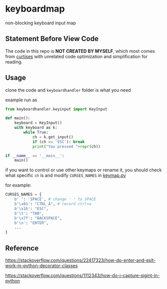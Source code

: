# keyboardmap

non-blocking keyboard input map

## Statement Before View Code

The code in this repo is **NOT CREATED BY MYSELF**, which most comes from [curtises](https://github.com/bpython/curtsies) with unrelated code optimization and simplification for reading.

## Usage

clone the code and `keyboardhandler` folder is what you need

example run as

```python
from keyboardhandler.keyinput import KeyInput

def main():
    keyboard = KeyInput()
    with keyboard as k:
        while True:
            ch = k.get_input()
            if (ch == 'ESC'): break
            print("You pressed "+repr(ch))

if __name__ == '__main__':
    main()
```

if you want to control or use other keymaps or rename it, you should check what specific `ch` is and modify `CURSES_NAMES` in [keymap.py](keyboardhandler/keymap.py)

for example:

```python
CURSES_NAMES = {
    b' ': 'SPACE', # change ' ' to SPACE
    b'\x01': "CTRL_A", # record ctrl+a
    b'\x1b': "ESC",
    b'\t': "TAB",
    b'\x7f': "BACKSPACE",
    b'\n': "ENTER",
    ...
}
```

## Reference

https://stackoverflow.com/questions/22417323/how-do-enter-and-exit-work-in-python-decorator-classes

https://stackoverflow.com/questions/1112343/how-do-i-capture-sigint-in-python